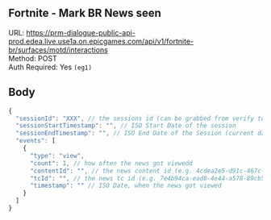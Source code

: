 ## Fortnite - Mark BR News seen

URL: https://prm-dialogue-public-api-prod.edea.live.use1a.on.epicgames.com/api/v1/fortnite-br/surfaces/motd/interactions \
Method: POST \
Auth Required: Yes `(eg1)`

## Body

```js
{
  "sessionId": "XXX", // the sessions id (can be grabbed from verify token api)
  "sessionStartTimestamp": "", // ISO Start Date of the session
  "sessionEndTimestamp": "", // ISO End Date of the Session (current date)
  "events": [
    {
      "type": "view",
      "count": 1, // how often the news got viewedd
      "contentId": "", // the news content id (e.g. 4cdea2e5-d91c-467c-beb0-7ac8cf3daee6)
      "tcId": "", // the news tc id (e.g. 7e4b94ca-ead8-4e44-a578-89cb5f3c2bbe)
      "timestamp": "" // ISO Date, when the news got viewed
    }
  ]
}
```
